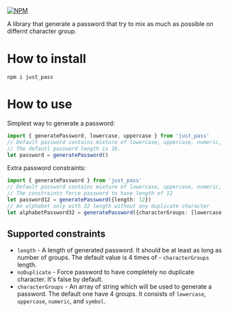 [![NPM](https://nodei.co/npm/just_pass.png?mini=true)](https://npmjs.org/package/just_pass)

A library that generate a password that try to mix as much as possible on differnt character group.

# How to install
`npm i just_pass`

# How to use
Simplest way to generate a password:
```typescript
import { generatePassword, lowercase, uppercase } from 'just_pass'
// Default password contains mixture of lowercase, uppercase, numeric, and symbol.
// The defautl password length is 16.
let password = generatePassword() 
```
Extra password constraints:
```typescript
import { generatePassword } from 'just_pass'
// Default password contains mixture of lowercase, uppercase, numeric, and symbol.
// The constraints force password to have length of 12
let password12 = generatePassword({length: 12}) 
// An alphabet only with 32 length without any duplicate character
let alphabetPassword32 = generatePassword({characterGroups: [lowercase, uppercase], noDuplicate: true, length: 32}) 
```
## Supported constraints
- `length` - A length of generated password. It should be at least as long as number of groups. The default value is 4 times of - `characterGroups` length.
- `noDuplicate` - Force password to have completely no duplicate character. It's false by default.
- `characterGroups` - An array of string which will be used to generate a password. The default one have 4 groups. It consists of `lowercase`, `uppercase`, `numeric`, and `symbol`.